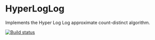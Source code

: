 # HyperLogLog
Implements the Hyper Log Log approximate count-distinct algorithm.

[![Build status](https://ci.appveyor.com/api/projects/status/7jmg20usj0j9xe2v?svg=true)](https://ci.appveyor.com/project/alexandre-lecoq/hyperloglog)
